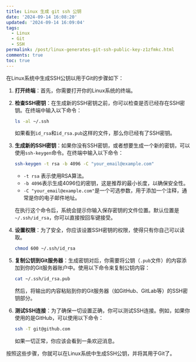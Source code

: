```yaml
---
title: Linux 生成 git ssh 公钥
date: '2024-09-14 16:08:20'
updated: '2024-09-14 16:09:04'
tags:
  - Linux
  - Git
  - SSH
permalink: /post/linux-generates-git-ssh-public-key-z1zfmkc.html
comments: true
toc: true
---
```


在Linux系统中生成SSH公钥以用于Git的步骤如下：

1. **打开终端**：首先，你需要打开你的Linux系统的终端。
2. **检查SSH密钥**：在生成新的SSH密钥之前，你可以检查是否已经存在SSH密钥。在终端中输入以下命令：

    ```bash
    ls -al ~/.ssh
    ```

    如果看到`id_rsa`​和`id_rsa.pub`​这样的文件，那么你已经有了SSH密钥。
3. **生成新的SSH密钥**：如果你没有SSH密钥，或者想要生成一个新的密钥，可以使用`ssh-keygen`​命令。在终端中输入以下命令：

    ```bash
    ssh-keygen -t rsa -b 4096 -C "your_email@example.com"
    ```

    * ​`-t rsa`​ 表示使用RSA算法。
    * ​`-b 4096`​ 表示生成4096位的密钥，这是推荐的最小长度，以确保安全性。
    * ​`-C "your_email@example.com"`​ 是一个可选参数，用于添加一个注释，通常是你的电子邮件地址。

    在执行这个命令后，系统会提示你输入保存密钥的文件位置。默认位置是`~/.ssh/id_rsa`​，你可以直接按回车键接受。
4. **设置权限**：为了安全，你应该设置SSH密钥的权限，使得只有你自己可以读取。

    ```bash
    chmod 600 ~/.ssh/id_rsa
    ```
5. **复制公钥到Git服务器**：生成密钥对后，你需要将公钥（`.pub`​ 文件）的内容添加到你的Git服务器账户中。使用以下命令来复制公钥内容：

    ```bash
    cat ~/.ssh/id_rsa.pub
    ```

    然后，将输出的内容粘贴到你的Git服务器（如GitHub、GitLab等）的SSH密钥部分。
6. **测试SSH连接**：为了确保一切设置正确，你可以测试SSH连接。例如，如果你使用的是GitHub，可以使用以下命令：

    ```bash
    ssh -T git@github.com
    ```

    如果一切正常，你应该会看到一条欢迎消息。

按照这些步骤，你就可以在Linux系统中生成SSH公钥，并将其用于Git了。
